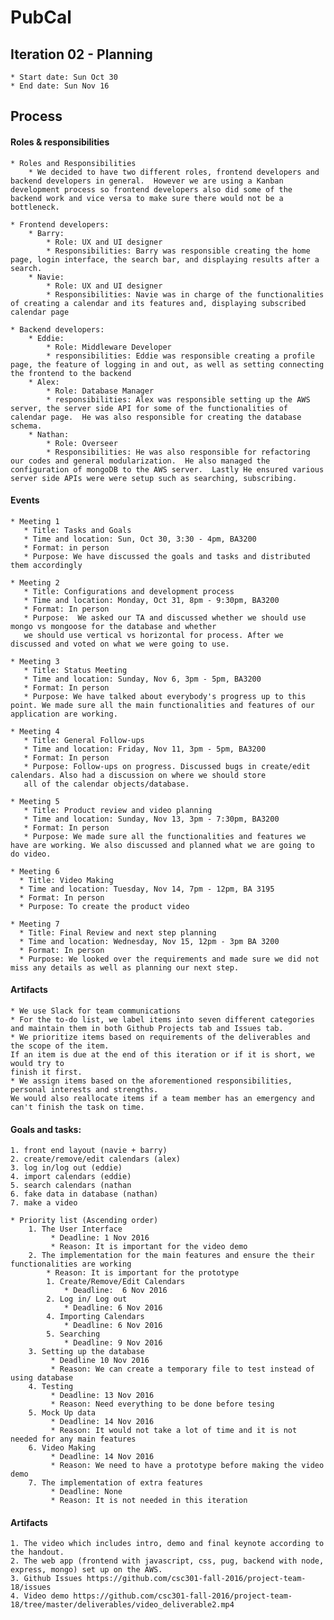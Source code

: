 # PubCal

## Iteration 02 - Planning

    * Start date: Sun Oct 30
    * End date: Sun Nov 16

## Process

#### Roles & responsibilities
    * Roles and Responsibilities
        * We decided to have two different roles, frontend developers and backend developers in general.  However we are using a Kanban development process so frontend developers also did some of the backend work and vice versa to make sure there would not be a bottleneck.

    * Frontend developers:
        * Barry:
            * Role: UX and UI designer
            * Responsibilities: Barry was responsible creating the home page, login interface, the search bar, and displaying results after a search.
        * Navie:
            * Role: UX and UI designer
            * Responsibilities: Navie was in charge of the functionalities of creating a calendar and its features and, displaying subscribed calendar page

    * Backend developers:
        * Eddie:
            * Role: Middleware Developer
            * responsibilities: Eddie was responsible creating a profile page, the feature of logging in and out, as well as setting connecting the frontend to the backend
        * Alex:
            * Role: Database Manager
            * responsibilities: Alex was responsible setting up the AWS server, the server side API for some of the functionalities of calendar page.  He was also responsible for creating the database schema.
        * Nathan:
            * Role: Overseer
            * Responsibilities: He was also responsible for refactoring our codes and general modularization.  He also managed the configuration of mongoDB to the AWS server.  Lastly He ensured various server side APIs were were setup such as searching, subscribing.  

#### Events
    * Meeting 1
       * Title: Tasks and Goals
       * Time and location: Sun, Oct 30, 3:30 - 4pm, BA3200
       * Format: in person
       * Purpose: We have discussed the goals and tasks and distributed them accordingly

    * Meeting 2
       * Title: Configurations and development process
       * Time and location: Monday, Oct 31, 8pm - 9:30pm, BA3200
       * Format: In person
       * Purpose:  We asked our TA and discussed whether we should use mongo vs mongoose for the database and whether
       we should use vertical vs horizontal for process. After we discussed and voted on what we were going to use.

    * Meeting 3
       * Title: Status Meeting
       * Time and location: Sunday, Nov 6, 3pm - 5pm, BA3200
       * Format: In person
       * Purpose: We have talked about everybody's progress up to this point. We made sure all the main functionalities and features of our application are working.

    * Meeting 4
       * Title: General Follow-ups
       * Time and location: Friday, Nov 11, 3pm - 5pm, BA3200
       * Format: In person
       * Purpose: Follow-ups on progress. Discussed bugs in create/edit calendars. Also had a discussion on where we should store
       all of the calendar objects/database.

    * Meeting 5
       * Title: Product review and video planning
       * Time and location: Sunday, Nov 13, 3pm - 7:30pm, BA3200
       * Format: In person
       * Purpose: We made sure all the functionalities and features we have are working. We also discussed and planned what we are going to do video.

    * Meeting 6
      * Title: Video Making
      * Time and location: Tuesday, Nov 14, 7pm - 12pm, BA 3195
      * Format: In person
      * Purpose: To create the product video

    * Meeting 7
      * Title: Final Review and next step planning
      * Time and location: Wednesday, Nov 15, 12pm - 3pm BA 3200
      * Format: In person
      * Purpose: We looked over the requirements and made sure we did not miss any details as well as planning our next step.

#### Artifacts
    * We use Slack for team communications
    * For the to-do list, we label items into seven different categories and maintain them in both Github Projects tab and Issues tab.
    * We prioritize items based on requirements of the deliverables and the scope of the item.
    If an item is due at the end of this iteration or if it is short, we would try to
    finish it first.
    * We assign items based on the aforementioned responsibilities, personal interests and strengths.
    We would also reallocate items if a team member has an emergency and can't finish the task on time.

#### Goals and tasks:
    1. front end layout (navie + barry)
    2. create/remove/edit calendars (alex)
    3. log in/log out (eddie)
    4. import calendars (eddie)
    5. search calendars (nathan
    6. fake data in database (nathan)
    7. make a video

    * Priority list (Ascending order)
        1. The User Interface
             * Deadline: 1 Nov 2016
             * Reason: It is important for the video demo
        2. The implementation for the main features and ensure the their functionalities are working
            * Reason: It is important for the prototype
            1. Create/Remove/Edit Calendars
                * Deadline:  6 Nov 2016
            2. Log in/ Log out
                * Deadline: 6 Nov 2016
            4. Importing Calendars
                * Deadline: 6 Nov 2016
            5. Searching
                * Deadline: 9 Nov 2016
        3. Setting up the database
             * Deadline 10 Nov 2016
             * Reason: We can create a temporary file to test instead of using database
        4. Testing
             * Deadline: 13 Nov 2016
             * Reason: Need everything to be done before tesing
        5. Mock Up data
             * Deadline: 14 Nov 2016
             * Reason: It would not take a lot of time and it is not needed for any main features
        6. Video Making
             * Deadline: 14 Nov 2016
             * Reason: We need to have a prototype before making the video demo
        7. The implementation of extra features
             * Deadline: None
             * Reason: It is not needed in this iteration

#### Artifacts
    1. The video which includes intro, demo and final keynote according to the handout.
    2. The web app (frontend with javascript, css, pug, backend with node, express, mongo) set up on the AWS.
    3. Github Issues https://github.com/csc301-fall-2016/project-team-18/issues
    4. Video demo https://github.com/csc301-fall-2016/project-team-18/tree/master/deliverables/video_deliverable2.mp4
